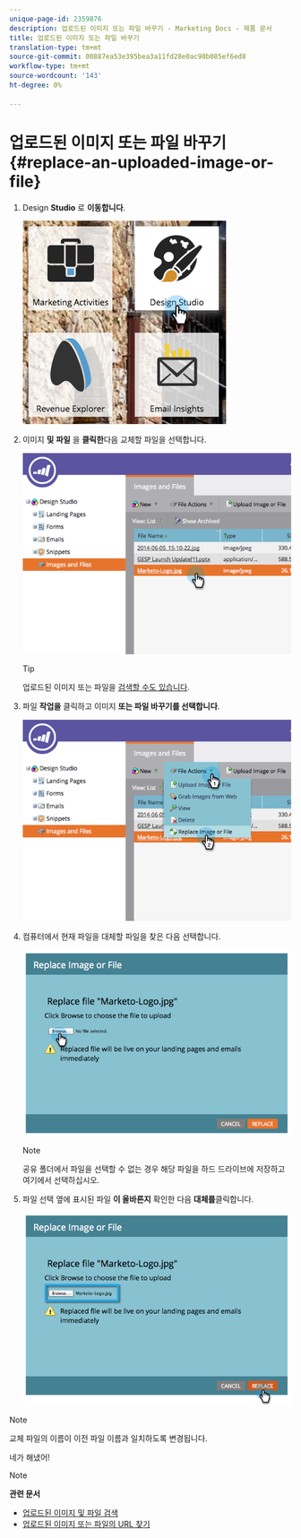 ```yaml
---
unique-page-id: 2359876
description: 업로드된 이미지 또는 파일 바꾸기 - Marketing Docs - 제품 문서
title: 업로드된 이미지 또는 파일 바꾸기
translation-type: tm+mt
source-git-commit: 00887ea53e395bea3a11fd28e0ac98b085ef6ed8
workflow-type: tm+mt
source-wordcount: '143'
ht-degree: 0%

---
```



# 업로드된 이미지 또는 파일 바꾸기 {#replace-an-uploaded-image-or-file}

1. Design **Studio** 로 **이동합니다**.

   ![](assets/designstudio-6.png)

1. 이미지 **및** **파일** 을 **클릭한**&#x200B;다음 교체할 파일을 선택합니다.

   ![](assets/image2014-9-16-11-3a21-3a48.png)

   >[!TIP]
   >
   >업로드된 이미지 또는 파일을 [검색할 수도 있습니다](search-uploaded-images-and-files.md).

1. 파일 **작업을** 클릭하고 이미지 **또는 파일 바꾸기를 선택합니다**.

   ![](assets/image2014-9-16-11-3a21-3a55.png)

1. 컴퓨터에서 현재 파일을 대체할 파일을 찾은 다음 선택합니다.

   ![](assets/image2014-9-16-11-3a22-3a2.png)

   >[!NOTE]
   >
   >공유 폴더에서 파일을 선택할 수 없는 경우 해당 파일을 하드 드라이브에 저장하고 여기에서 선택하십시오.

1. 파일 선택 옆에 표시된 파일 **이 올바른지** 확인한 다음 **대체를**&#x200B;클릭합니다.

   ![](assets/image2014-9-16-11-3a22-3a12.png)

>[!NOTE]
>
>교체 파일의 이름이 이전 파일 이름과 일치하도록 변경됩니다.

네가 해냈어!

>[!NOTE]
>
>**관련 문서**
>
>* [업로드된 이미지 및 파일 검색](search-uploaded-images-and-files.md)
>* [업로드된 이미지 또는 파일의 URL 찾기](find-the-url-of-an-uploaded-image-or-file.md)

>



